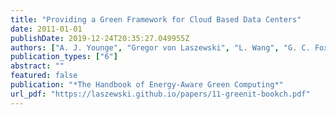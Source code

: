 ```yaml
---
title: "Providing a Green Framework for Cloud Based Data Centers"
date: 2011-01-01
publishDate: 2019-12-24T20:35:27.049955Z
authors: ["A. J. Younge", "Gregor von Laszewski", "L. Wang", "G. C. Fox"]
publication_types: ["6"]
abstract: ""
featured: false
publication: "*The Handbook of Energy-Aware Green Computing*"
url_pdf: "https://laszewski.github.io/papers/11-greenit-bookch.pdf"
---
```


